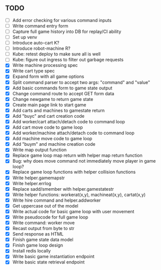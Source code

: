 ## TODO

- [ ] Add error checking for various command inputs
- [ ] Write command entry form
- [ ] Capture full game history into DB for replay/CI ability
- [ ] Set up venv
- [ ] Introduce auto-cart K?
- [ ] Introduce robot-machine R?
- [ ] Kube: retest deploy to make sure all is well
- [ ] Kube: figure out ingress to filter out garbage requests
- [x] Write machine processing spec
- [x] Write cart type spec
- [x] Expand form with all game options
- [x] Split command parser to accept two args: "command" and "value"
- [x] Add basic commands form to game state output
- [x] Change command route to accept GET form data
- [x] Change newgame to return game state
- [x] Create main page link to start game
- [x] Add carts and machines to gamestate return
- [x] Add "buyc" and cart creation code
- [x] Add worker/cart attach/detach code to command loop
- [x] Add cart move code to game loop
- [x] Add worker/machine attach/detach code to command loop
- [x] Add machine move code to game loop
- [x] Add "buym" and machine creation code
- [x] Write map output function
- [x] Replace game loop map return with helper map return function
- [x] Bug: why does move command not immediately move player in game loop?
- [x] Replace game loop functions with helper collision functions
- [x] Write helper.gamemapstr
- [x] Write helper.errlog
- [x] Replace sadd/smember with helper.gamestatestr
- [x] Write helper functions: workerat(x,y), machineat(x,y), cartat(x,y)
- [x] Write hire command and helper.addworker
- [x] Get uppercase out of the model
- [x] Write actual code for basic game loop with user movement
- [x] Write pseudocode for full game loop
- [x] Write command: worker move
- [x] Recast output from byte to str
- [x] Send response as HTML
- [x] Finish game state data model
- [x] Finish game loop design
- [x] Install redis locally
- [x] Write basic game instantiation endpoint
- [x] Write basic state retrieval endpoint
